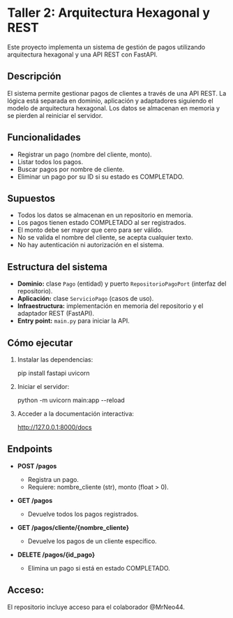 # Taller 2: Arquitectura Hexagonal y REST

Este proyecto implementa un sistema de gestión de pagos utilizando arquitectura hexagonal y una API REST con FastAPI.

## Descripción

El sistema permite gestionar pagos de clientes a través de una API REST. La lógica está separada en dominio, aplicación y adaptadores siguiendo el modelo de arquitectura hexagonal. Los datos se almacenan en memoria y se pierden al reiniciar el servidor.

## Funcionalidades

- Registrar un pago (nombre del cliente, monto).
- Listar todos los pagos.
- Buscar pagos por nombre de cliente.
- Eliminar un pago por su ID si su estado es COMPLETADO.

## Supuestos

- Todos los datos se almacenan en un repositorio en memoria.
- Los pagos tienen estado COMPLETADO al ser registrados.
- El monto debe ser mayor que cero para ser válido.
- No se valida el nombre del cliente, se acepta cualquier texto.
- No hay autenticación ni autorización en el sistema.

## Estructura del sistema

- **Dominio:** clase `Pago` (entidad) y puerto `RepositorioPagoPort` (interfaz del repositorio).
- **Aplicación:** clase `ServicioPago` (casos de uso).
- **Infraestructura:** implementación en memoria del repositorio y el adaptador REST (FastAPI).
- **Entry point:** `main.py` para iniciar la API.

## Cómo ejecutar

1. Instalar las dependencias:

   pip install fastapi uvicorn


2. Iniciar el servidor:

   python -m uvicorn main:app --reload


3. Acceder a la documentación interactiva:

   http://127.0.0.1:8000/docs


## Endpoints

- **POST /pagos**
  - Registra un pago.
  - Requiere: nombre_cliente (str), monto (float > 0).

- **GET /pagos**
  - Devuelve todos los pagos registrados.

- **GET /pagos/cliente/{nombre_cliente}**
  - Devuelve los pagos de un cliente específico.

- **DELETE /pagos/{id_pago}**
  - Elimina un pago si está en estado COMPLETADO.


## Acceso:
El repositorio incluye acceso para el colaborador @MrNeo44.
